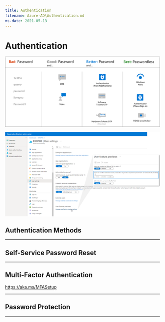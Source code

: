 ```yaml
---
title: Authentication
filename: Azure-AD\Authentication.md
ms.date: 2021.05.13
---
```


# Authentication

![authentication-methods](https://github.com/kj-park/tech/blob/main/Azure-AD/.media/authentication-methods.png?raw=true)

![combined-security-information-registration-experience](https://github.com/kj-park/tech/blob/main/Azure-AD/.media/combined-security-information-registration-experience.svg?raw=true)

## Authentication Methods



---

## Self-Service Password Reset




---

## Multi-Factor Authentication


https://aka.ms/MFASetup




---

## Password Protection


---